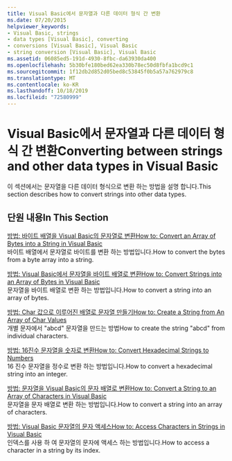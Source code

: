 ```yaml
---
title: Visual Basic에서 문자열과 다른 데이터 형식 간 변환
ms.date: 07/20/2015
helpviewer_keywords:
- Visual Basic, strings
- data types [Visual Basic], converting
- conversions [Visual Basic], Visual Basic
- string conversion [Visual Basic], Visual Basic
ms.assetid: 06085ed5-191d-4930-8fbc-da63930da400
ms.openlocfilehash: 5b30bfe180bed62ea330b78ec50d8fbfa1bcd9c1
ms.sourcegitcommit: 1f12db2d852d05bed8c53845f0b5a57a762979c8
ms.translationtype: MT
ms.contentlocale: ko-KR
ms.lasthandoff: 10/18/2019
ms.locfileid: "72580999"
---
```

# <a name="converting-between-strings-and-other-data-types-in-visual-basic"></a><span data-ttu-id="2c6ac-102">Visual Basic에서 문자열과 다른 데이터 형식 간 변환</span><span class="sxs-lookup"><span data-stu-id="2c6ac-102">Converting between strings and other data types in Visual Basic</span></span>

<span data-ttu-id="2c6ac-103">이 섹션에서는 문자열을 다른 데이터 형식으로 변환 하는 방법을 설명 합니다.</span><span class="sxs-lookup"><span data-stu-id="2c6ac-103">This section describes how to convert strings into other data types.</span></span>

## <a name="in-this-section"></a><span data-ttu-id="2c6ac-104">단원 내용</span><span class="sxs-lookup"><span data-stu-id="2c6ac-104">In This Section</span></span>

[<span data-ttu-id="2c6ac-105">방법: 바이트 배열을 Visual Basic의 문자열로 변환</span><span class="sxs-lookup"><span data-stu-id="2c6ac-105">How to: Convert an Array of Bytes into a String in Visual Basic</span></span>](how-to-convert-an-array-of-bytes-into-a-string.md)  
<span data-ttu-id="2c6ac-106">바이트 배열에서 문자열로 바이트를 변환 하는 방법입니다.</span><span class="sxs-lookup"><span data-stu-id="2c6ac-106">How to convert the bytes from a byte array into a string.</span></span>

[<span data-ttu-id="2c6ac-107">방법: Visual Basic에서 문자열을 바이트 배열로 변환</span><span class="sxs-lookup"><span data-stu-id="2c6ac-107">How to: Convert Strings into an Array of Bytes in Visual Basic</span></span>](how-to-convert-strings-into-an-array-of-bytes.md)  
<span data-ttu-id="2c6ac-108">문자열을 바이트 배열로 변환 하는 방법입니다.</span><span class="sxs-lookup"><span data-stu-id="2c6ac-108">How to convert a string into an array of bytes.</span></span>

[<span data-ttu-id="2c6ac-109">방법: Char 값으로 이루어진 배열로 문자열 만들기</span><span class="sxs-lookup"><span data-stu-id="2c6ac-109">How to: Create a String from An Array of Char Values</span></span>](how-to-create-a-string-from-an-array-of-char-values.md)  
<span data-ttu-id="2c6ac-110">개별 문자에서 "abcd" 문자열을 만드는 방법</span><span class="sxs-lookup"><span data-stu-id="2c6ac-110">How to create the string "abcd" from individual characters.</span></span>

[<span data-ttu-id="2c6ac-111">방법: 16진수 문자열을 숫자로 변환</span><span class="sxs-lookup"><span data-stu-id="2c6ac-111">How to: Convert Hexadecimal Strings to Numbers</span></span>](how-to-convert-hexadecimal-strings-to-numbers.md)  
<span data-ttu-id="2c6ac-112">16 진수 문자열을 정수로 변환 하는 방법입니다.</span><span class="sxs-lookup"><span data-stu-id="2c6ac-112">How to convert a hexadecimal string into an integer.</span></span>

[<span data-ttu-id="2c6ac-113">방법: 문자열을 Visual Basic의 문자 배열로 변환</span><span class="sxs-lookup"><span data-stu-id="2c6ac-113">How to: Convert a String to an Array of Characters in Visual Basic</span></span>](how-to-convert-a-string-to-an-array-of-characters.md)  
<span data-ttu-id="2c6ac-114">문자열을 문자 배열로 변환 하는 방법입니다.</span><span class="sxs-lookup"><span data-stu-id="2c6ac-114">How to convert a string into an array of characters.</span></span>

[<span data-ttu-id="2c6ac-115">방법: Visual Basic 문자열의 문자 액세스</span><span class="sxs-lookup"><span data-stu-id="2c6ac-115">How to: Access Characters in Strings in Visual Basic</span></span>](how-to-access-characters-in-strings.md)  
<span data-ttu-id="2c6ac-116">인덱스를 사용 하 여 문자열의 문자에 액세스 하는 방법입니다.</span><span class="sxs-lookup"><span data-stu-id="2c6ac-116">How to access a character in a string by its index.</span></span>
